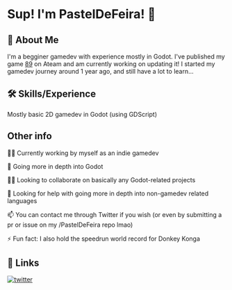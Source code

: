
# Sup! I'm PastelDeFeira! 👋


## 🚀 About Me
I'm a begginer gamedev with experience mostly in Godot. I've published my game [89](https://store.steampowered.com/app/2134360/89/) on Ateam and am currently working on updating it! I started my gamedev journey around 1 year ago, and still have a lot to learn...




## 🛠 Skills/Experience
Mostly basic 2D gamedev in Godot (using GDScript)




## Other info
👩‍💻 Currently working by myself as an indie gamedev

🧠 Going more in depth into Godot

👯‍♀️ Looking to collaborate on basically any Godot-related projects

🤔 Looking for help with going more in depth into non-gamedev related languages

📫 You can contact me through Twitter if you wish (or even by submitting a pr or issue on my /PastelDeFeira repo lmao)

⚡️ Fun fact: I also hold the speedrun world record for Donkey Konga


## 🔗 Links
[![twitter](https://img.shields.io/badge/twitter-1DA1F2?style=for-the-badge&logo=twitter&logoColor=white)](https://twitter.com/pasteldefeira6)

